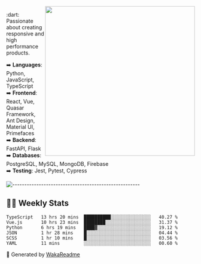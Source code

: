 <img src="https://github-readme-stats.vercel.app/api?username=iguit0&show_icons=true&include_all_commits=true&count_private=true&theme=dracula" min-width="400px" max-width="400px" width="400px" align="right" />

<p align="left"> 
  :dart: Passionate about creating responsive and high performance products.
</p>

<p align="left">
  ➡️ <strong>Languages</strong>: Python, JavaScript, TypeScript<br>
  ➡️ <strong>Frontend</strong>: React, Vue, Quasar Framework, Ant Design, Material UI, Primefaces<br>
  ➡️ <strong>Backend</strong>: FastAPI, Flask<br>
  ➡️ <strong>Databases</strong>: PostgreSQL, MySQL, MongoDB, Firebase<br>
  ➡️ <strong>Testing</strong>: Jest, Pytest, Cypress<br>
</p>

![-----------------------------------------------------](https://raw.githubusercontent.com/andreasbm/readme/master/assets/lines/vintage.png)

## :man_technologist: Weekly Stats
<!--START_SECTION:waka-->

```text
TypeScript   13 hrs 20 mins  ██████████░░░░░░░░░░░░░░░   40.27 %
Vue.js       10 hrs 23 mins  ████████░░░░░░░░░░░░░░░░░   31.37 %
Python       6 hrs 19 mins   ████▓░░░░░░░░░░░░░░░░░░░░   19.12 %
JSON         1 hr 28 mins    █░░░░░░░░░░░░░░░░░░░░░░░░   04.44 %
SCSS         1 hr 10 mins    █░░░░░░░░░░░░░░░░░░░░░░░░   03.56 %
YAML         11 mins         ░░░░░░░░░░░░░░░░░░░░░░░░░   00.60 %
```

<!--END_SECTION:waka-->

🚀 Generated by [WakaReadme](https://github.com/athul/waka-readme)
